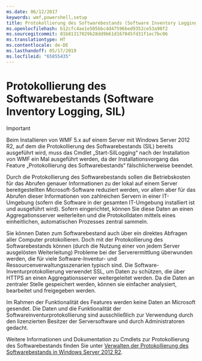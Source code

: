 ```yaml
---
ms.date: 06/12/2017
keywords: wmf,powershell,setup
title: Protokollierung des Softwarebestands (Software Inventory Logging, SIL)
ms.openlocfilehash: b12cfc4ae1e505bbc4d47596bed9352ce53a98f2
ms.sourcegitcommit: 01b81317029b28dd9b61d167045fd31f1ec7bc06
ms.translationtype: HT
ms.contentlocale: de-DE
ms.lasthandoff: 05/17/2019
ms.locfileid: "65855435"
---
```

# <a name="software-inventory-logging-sil"></a>Protokollierung des Softwarebestands (Software Inventory Logging, SIL)

> [!IMPORTANT]
> Beim Installieren von WMF 5.x auf einem Server mit Windows Server 2012 R2, auf dem die Protokollierung des Softwarebestands (SIL) bereits ausgeführt wird, muss das Cmdlet „Start-SilLogging“ nach der Installation von WMF ein Mal ausgeführt werden, da der Installationsvorgang das Feature „Protokollierung des Softwarebestands“ fälschlicherweise beendet.

Durch die Protokollierung des Softwarebestands sollen die Betriebskosten für das Abrufen genauer Informationen zu der lokal auf einem Server bereitgestellten Microsoft-Software reduziert werden, vor allem aber für das Abrufen dieser Informationen von zahlreichen Servern in einer IT-Umgebung (sofern die Software in der gesamten IT-Umgebung installiert ist und ausgeführt wird). Sofern eingerichtet, können Sie diese Daten an einen Aggregationsserver weiterleiten und die Protokolldaten mittels eines einheitlichen, automatischen Prozesses zentral sammeln.

Sie können Daten zum Softwarebestand auch über ein direktes Abfragen aller Computer protokollieren. Doch mit der Protokollierung des Softwarebestands können (durch die Nutzung einer von jedem Server ausgelösten Weiterleitung) Probleme bei der Serverermittlung überwunden werden, die für viele Software-Inventur- und Ressourcenverwaltungsszenarien typisch sind. Die Software-Inventurprotokollierung verwendet SSL, um Daten zu schützen, die über HTTPS an einen Aggregationsserver weitergeleitet werden. Da die Daten an zentraler Stelle gespeichert werden, können sie einfacher analysiert, bearbeitet und freigegeben werden.

Im Rahmen der Funktionalität des Features werden keine Daten an Microsoft gesendet. Die Daten und die Funktionalität der Softwareinventurprotokollierung sind ausschließlich zur Verwendung durch den lizenzierten Besitzer der Serversoftware und durch Administratoren gedacht.

Weitere Informationen und Dokumentation zu Cmdlets zur Protokollierung des Softwarebestands finden Sie unter [Verwalten der Protokollierung des Softwarebestands in Windows Server 2012 R2](/previous-versions/windows/it-pro/windows-server-2012-R2-and-2012/dn383584(v=ws.11)).
